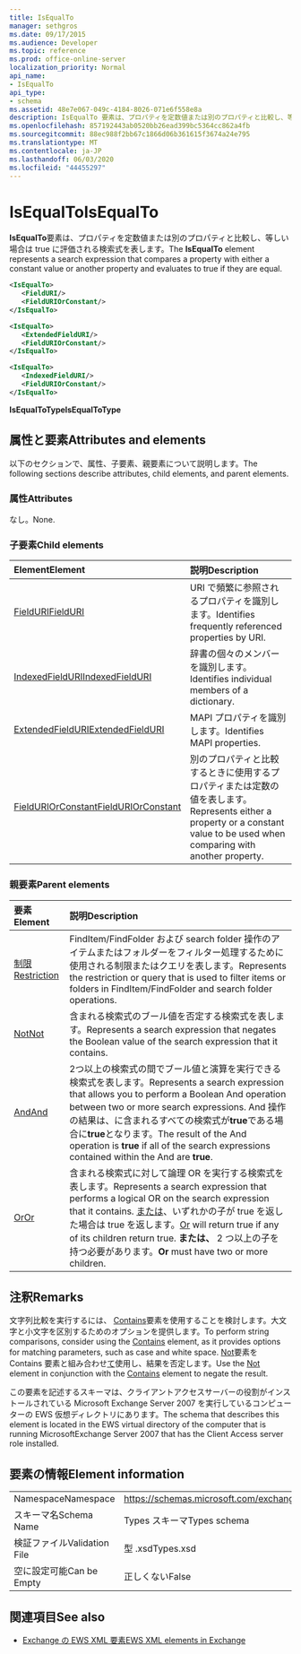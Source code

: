 ```yaml
---
title: IsEqualTo
manager: sethgros
ms.date: 09/17/2015
ms.audience: Developer
ms.topic: reference
ms.prod: office-online-server
localization_priority: Normal
api_name:
- IsEqualTo
api_type:
- schema
ms.assetid: 48e7e067-049c-4184-8026-071e6f558e8a
description: IsEqualTo 要素は、プロパティを定数値または別のプロパティと比較し、等しい場合は true に評価される検索式を表します。
ms.openlocfilehash: 857192443ab0520bb26ead399bc5364cc862a4fb
ms.sourcegitcommit: 88ec988f2bb67c1866d06b361615f3674a24e795
ms.translationtype: MT
ms.contentlocale: ja-JP
ms.lasthandoff: 06/03/2020
ms.locfileid: "44455297"
---
```

# <a name="isequalto"></a><span data-ttu-id="d82b7-103">IsEqualTo</span><span class="sxs-lookup"><span data-stu-id="d82b7-103">IsEqualTo</span></span>

<span data-ttu-id="d82b7-104">**IsEqualTo**要素は、プロパティを定数値または別のプロパティと比較し、等しい場合は true に評価される検索式を表します。</span><span class="sxs-lookup"><span data-stu-id="d82b7-104">The **IsEqualTo** element represents a search expression that compares a property with either a constant value or another property and evaluates to true if they are equal.</span></span> 
  
```xml
<IsEqualTo>
   <FieldURI/>
   <FieldURIOrConstant/>
</IsEqualTo>
```

```xml
<IsEqualTo>
   <ExtendedFieldURI/>
   <FieldURIOrConstant/>
</IsEqualTo>
```

```xml
<IsEqualTo>
   <IndexedFieldURI/> 
   <FieldURIOrConstant/>
</IsEqualTo>
```

<span data-ttu-id="d82b7-105">**IsEqualToType**</span><span class="sxs-lookup"><span data-stu-id="d82b7-105">**IsEqualToType**</span></span>

## <a name="attributes-and-elements"></a><span data-ttu-id="d82b7-106">属性と要素</span><span class="sxs-lookup"><span data-stu-id="d82b7-106">Attributes and elements</span></span>

<span data-ttu-id="d82b7-107">以下のセクションで、属性、子要素、親要素について説明します。</span><span class="sxs-lookup"><span data-stu-id="d82b7-107">The following sections describe attributes, child elements, and parent elements.</span></span>
  
### <a name="attributes"></a><span data-ttu-id="d82b7-108">属性</span><span class="sxs-lookup"><span data-stu-id="d82b7-108">Attributes</span></span>

<span data-ttu-id="d82b7-109">なし。</span><span class="sxs-lookup"><span data-stu-id="d82b7-109">None.</span></span>
  
### <a name="child-elements"></a><span data-ttu-id="d82b7-110">子要素</span><span class="sxs-lookup"><span data-stu-id="d82b7-110">Child elements</span></span>

|<span data-ttu-id="d82b7-111">**Element**</span><span class="sxs-lookup"><span data-stu-id="d82b7-111">**Element**</span></span>|<span data-ttu-id="d82b7-112">**説明**</span><span class="sxs-lookup"><span data-stu-id="d82b7-112">**Description**</span></span>|
|:-----|:-----|
|[<span data-ttu-id="d82b7-113">FieldURI</span><span class="sxs-lookup"><span data-stu-id="d82b7-113">FieldURI</span></span>](fielduri.md) <br/> |<span data-ttu-id="d82b7-114">URI で頻繁に参照されるプロパティを識別します。</span><span class="sxs-lookup"><span data-stu-id="d82b7-114">Identifies frequently referenced properties by URI.</span></span>  <br/> |
|[<span data-ttu-id="d82b7-115">IndexedFieldURI</span><span class="sxs-lookup"><span data-stu-id="d82b7-115">IndexedFieldURI</span></span>](indexedfielduri.md) <br/> |<span data-ttu-id="d82b7-116">辞書の個々のメンバーを識別します。</span><span class="sxs-lookup"><span data-stu-id="d82b7-116">Identifies individual members of a dictionary.</span></span>  <br/> |
|[<span data-ttu-id="d82b7-117">ExtendedFieldURI</span><span class="sxs-lookup"><span data-stu-id="d82b7-117">ExtendedFieldURI</span></span>](extendedfielduri.md) <br/> |<span data-ttu-id="d82b7-118">MAPI プロパティを識別します。</span><span class="sxs-lookup"><span data-stu-id="d82b7-118">Identifies MAPI properties.</span></span>  <br/> |
|[<span data-ttu-id="d82b7-119">FieldURIOrConstant</span><span class="sxs-lookup"><span data-stu-id="d82b7-119">FieldURIOrConstant</span></span>](fielduriorconstant.md) <br/> |<span data-ttu-id="d82b7-120">別のプロパティと比較するときに使用するプロパティまたは定数の値を表します。</span><span class="sxs-lookup"><span data-stu-id="d82b7-120">Represents either a property or a constant value to be used when comparing with another property.</span></span>  <br/> |
   
### <a name="parent-elements"></a><span data-ttu-id="d82b7-121">親要素</span><span class="sxs-lookup"><span data-stu-id="d82b7-121">Parent elements</span></span>

|<span data-ttu-id="d82b7-122">**要素**</span><span class="sxs-lookup"><span data-stu-id="d82b7-122">**Element**</span></span>|<span data-ttu-id="d82b7-123">**説明**</span><span class="sxs-lookup"><span data-stu-id="d82b7-123">**Description**</span></span>|
|:-----|:-----|
|[<span data-ttu-id="d82b7-124">制限</span><span class="sxs-lookup"><span data-stu-id="d82b7-124">Restriction</span></span>](restriction.md) <br/> |<span data-ttu-id="d82b7-125">FindItem/FindFolder および search folder 操作のアイテムまたはフォルダーをフィルター処理するために使用される制限またはクエリを表します。</span><span class="sxs-lookup"><span data-stu-id="d82b7-125">Represents the restriction or query that is used to filter items or folders in FindItem/FindFolder and search folder operations.</span></span>  <br/> |
|[<span data-ttu-id="d82b7-126">Not</span><span class="sxs-lookup"><span data-stu-id="d82b7-126">Not</span></span>](not.md) <br/> |<span data-ttu-id="d82b7-127">含まれる検索式のブール値を否定する検索式を表します。</span><span class="sxs-lookup"><span data-stu-id="d82b7-127">Represents a search expression that negates the Boolean value of the search expression that it contains.</span></span>  <br/> |
|[<span data-ttu-id="d82b7-128">And</span><span class="sxs-lookup"><span data-stu-id="d82b7-128">And</span></span>](and.md) <br/> |<span data-ttu-id="d82b7-129">2つ以上の検索式の間でブール値と演算を実行できる検索式を表します。</span><span class="sxs-lookup"><span data-stu-id="d82b7-129">Represents a search expression that allows you to perform a Boolean And operation between two or more search expressions.</span></span> <span data-ttu-id="d82b7-130">And 操作の結果は、に含まれるすべての検索式が**true**である場合に**true**となります。</span><span class="sxs-lookup"><span data-stu-id="d82b7-130">The result of the And operation is **true** if all of the search expressions contained within the And are **true**.</span></span>  <br/> |
|[<span data-ttu-id="d82b7-131">Or</span><span class="sxs-lookup"><span data-stu-id="d82b7-131">Or</span></span>](or.md) <br/> |<span data-ttu-id="d82b7-132">含まれる検索式に対して論理 OR を実行する検索式を表します。</span><span class="sxs-lookup"><span data-stu-id="d82b7-132">Represents a search expression that performs a logical OR on the search expression that it contains.</span></span> <span data-ttu-id="d82b7-133">[または](or.md)、いずれかの子が true を返した場合は true を返します。</span><span class="sxs-lookup"><span data-stu-id="d82b7-133">[Or](or.md) will return true if any of its children return true.</span></span> <span data-ttu-id="d82b7-134">**または、** 2 つ以上の子を持つ必要があります。</span><span class="sxs-lookup"><span data-stu-id="d82b7-134">**Or** must have two or more children.</span></span>  <br/> |
   
## <a name="remarks"></a><span data-ttu-id="d82b7-135">注釈</span><span class="sxs-lookup"><span data-stu-id="d82b7-135">Remarks</span></span>

<span data-ttu-id="d82b7-136">文字列比較を実行するには、 [Contains](contains.md)要素を使用することを検討します。大文字と小文字を区別するためのオプションを提供します。</span><span class="sxs-lookup"><span data-stu-id="d82b7-136">To perform string comparisons, consider using the [Contains](contains.md) element, as it provides options for matching parameters, such as case and white space.</span></span> <span data-ttu-id="d82b7-137">[Not](not.md)要素を Contains 要素と組み合わせ[て](contains.md)使用し、結果を否定します。</span><span class="sxs-lookup"><span data-stu-id="d82b7-137">Use the [Not](not.md) element in conjunction with the [Contains](contains.md) element to negate the result.</span></span> 
  
<span data-ttu-id="d82b7-138">この要素を記述するスキーマは、クライアントアクセスサーバーの役割がインストールされている Microsoft Exchange Server 2007 を実行しているコンピューターの EWS 仮想ディレクトリにあります。</span><span class="sxs-lookup"><span data-stu-id="d82b7-138">The schema that describes this element is located in the EWS virtual directory of the computer that is running MicrosoftExchange Server 2007 that has the Client Access server role installed.</span></span>
  
## <a name="element-information"></a><span data-ttu-id="d82b7-139">要素の情報</span><span class="sxs-lookup"><span data-stu-id="d82b7-139">Element information</span></span>

|||
|:-----|:-----|
|<span data-ttu-id="d82b7-140">Namespace</span><span class="sxs-lookup"><span data-stu-id="d82b7-140">Namespace</span></span>  <br/> |https://schemas.microsoft.com/exchange/services/2006/types  <br/> |
|<span data-ttu-id="d82b7-141">スキーマ名</span><span class="sxs-lookup"><span data-stu-id="d82b7-141">Schema Name</span></span>  <br/> |<span data-ttu-id="d82b7-142">Types スキーマ</span><span class="sxs-lookup"><span data-stu-id="d82b7-142">Types schema</span></span>  <br/> |
|<span data-ttu-id="d82b7-143">検証ファイル</span><span class="sxs-lookup"><span data-stu-id="d82b7-143">Validation File</span></span>  <br/> |<span data-ttu-id="d82b7-144">型 .xsd</span><span class="sxs-lookup"><span data-stu-id="d82b7-144">Types.xsd</span></span>  <br/> |
|<span data-ttu-id="d82b7-145">空に設定可能</span><span class="sxs-lookup"><span data-stu-id="d82b7-145">Can be Empty</span></span>  <br/> |<span data-ttu-id="d82b7-146">正しくない</span><span class="sxs-lookup"><span data-stu-id="d82b7-146">False</span></span>  <br/> |
   
## <a name="see-also"></a><span data-ttu-id="d82b7-147">関連項目</span><span class="sxs-lookup"><span data-stu-id="d82b7-147">See also</span></span>

- [<span data-ttu-id="d82b7-148">Exchange の EWS XML 要素</span><span class="sxs-lookup"><span data-stu-id="d82b7-148">EWS XML elements in Exchange</span></span>](ews-xml-elements-in-exchange.md)

